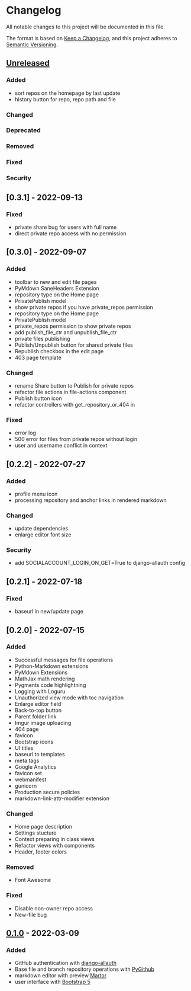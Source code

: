 # Changelog
All notable changes to this project will be documented in this file.

The format is based on [Keep a Changelog](https://keepachangelog.com/en/1.0.0/),
and this project adheres to [Semantic Versioning](https://semver.org/spec/v2.0.0.html).

## [Unreleased]
### Added
- sort repos on the homepage by last update
- history button for repo, repo path and file

### Changed

### Deprecated

### Removed

### Fixed

### Security

## [0.3.1] - 2022-09-13
### Fixed
- private share bug for users with full name
- direct private repo access with no permission

## [0.3.0] - 2022-09-07
### Added
- toolbar to new and edit file pages
- PyMdown SaneHeaders Extension
- repository type on the Home page
- PrivatePublish model
- show private repos if you have private_repos permission
- repository type on the Home page
- PrivatePublish model
- private_repos permission to show private repos
- add publish_file_ctr and unpublish_file_ctr
- private files publishing
- Publish/Unpublish button for shared private files
- Republish checkbox in the edit page
- 403 page template

### Changed
- rename Share button to Publish for private repos
- refactor file actions in file-actions component
- Publish button icon
- refactor controllers with get_repository_or_404 in 

### Fixed
- error log
- 500 error for files from private repos without login
- user and username conflict in context

## [0.2.2] - 2022-07-27
### Added
- profile menu icon
- processing repository and anchor links in rendered markdown

### Changed
- update dependencies
- enlarge editor font size

### Security
- add SOCIALACCOUNT_LOGIN_ON_GET=True to django-allauth config

## [0.2.1] - 2022-07-18
### Fixed
- baseurl in new/update page

## [0.2.0] - 2022-07-15
### Added
- Successful messages for file operations
- Python-Markdown extensions
- PyMdown Extensions
- MathJax math rendering
- Pygments code highlightning
- Logging with Loguru
- Unauthorized view mode with toc navigation
- Enlarge editor field
- Back-to-top button
- Parent folder link
- Imgur image uploading
- 404 page
- favicon
- Bootstrap icons
- UI titles
- baseurl to templates
- meta tags
- Google Analytics
- favicon set
- webmanifest
- gunicorn
- Production secure policies
- markdown-link-attr-modifier extension

### Changed
- Home page description
- Settings stucture
- Context preparing in class views
- Refactor views with components
- Header, footer colors

### Removed
- Font Awesome

### Fixed
- Disable non-owner repo access
- New-file bug

## [0.1.0] - 2022-03-09
### Added
- GitHub authentication with [django-allauth](https://github.com/pennersr/django-allauth) 
- Base file and branch repository operations with [PyGithub](https://github.com/PyGithub/PyGithub)
- markdown editor with preview [Martor](https://github.com/agusmakmun/django-markdown-editor)
- user interface with [Bootstrap 5](https://getbootstrap.com)

[Unreleased]: https://github.com/roman-yatsenko/MarkHub/compare/v0.1.0...HEAD
[0.1.0]: https://github.com/roman-yatsenko/MarkHub/releases/tag/v0.1.0
